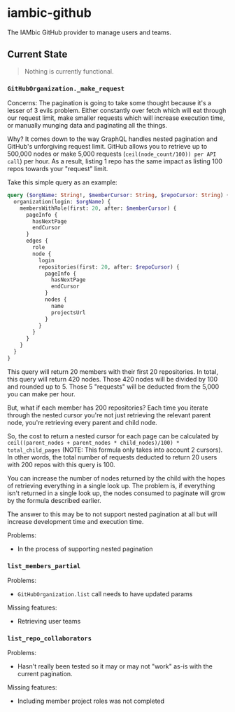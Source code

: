 # iambic-github
The IAMbic GitHub provider to manage users and teams.


## Current State
> Nothing is currently functional. 

### `GitHubOrganization._make_request`
Concerns:
The pagination is going to take some thought because it's a lesser of 3 evils problem.
Either constantly over fetch which will eat through our request limit, make smaller requests which will increase execution time, or manually munging data and paginating all the things.

Why?
It comes down to the way GraphQL handles nested pagination and GitHub's unforgiving request limit. 
GitHub allows you to retrieve up to 500,000 nodes or make 5,000 requests (`ceil(node_count/100)) per API call`) per hour. 
As a result, listing 1 repo has the same impact as listing 100 repos towards your "request" limit.

Take this simple query as an example:
```graphql
query ($orgName: String!, $memberCursor: String, $repoCursor: String) {
  organization(login: $orgName) {
    membersWithRole(first: 20, after: $memberCursor) {
      pageInfo {
        hasNextPage
        endCursor
      }
      edges {
        role
        node {
          login
          repositories(first: 20, after: $repoCursor) {
            pageInfo {
              hasNextPage
              endCursor
            }
            nodes {
              name
              projectsUrl
            }
          }
        }
      }
    }
  }
}
```

This query will return 20 members with their first 20 repositories. In total, this query will return 420 nodes. 
Those 420 nodes will be divided by 100 and rounded up to 5. Those 5 "requests" will be deducted from the 5,000 you can make per hour.

But, what if each member has 200 repositories?
Each time you iterate through the nested cursor you're not just retrieving the relevant parent node, you're retrieving every parent and child node.

So, the cost to return a nested cursor for each page can be calculated by `ceil((parent_nodes + parent_nodes * child_nodes)/100) * total_child_pages` (NOTE: This formula only takes into account 2 cursors). 
In other words, the total number of requests deducted to return 20 users with 200 repos with this query is 100. 

You can increase the number of nodes returned by the child with the hopes of retrieving everything in a single look up. 
The problem is, if everything isn't returned in a single look up, the nodes consumed to paginate will grow by the formula described earlier.

The answer to this may be to not support nested pagination at all but will increase development time and execution time.


Problems: 
* In the process of supporting nested pagination 


### `list_members_partial`
Problems: 
* `GitHubOrganization.list` call needs to have updated params

Missing features:
* Retrieving user teams


### `list_repo_collaborators`
Problems: 
* Hasn't really been tested so it may or may not "work" as-is with the current pagination.

Missing features:
* Including member project roles was not completed

